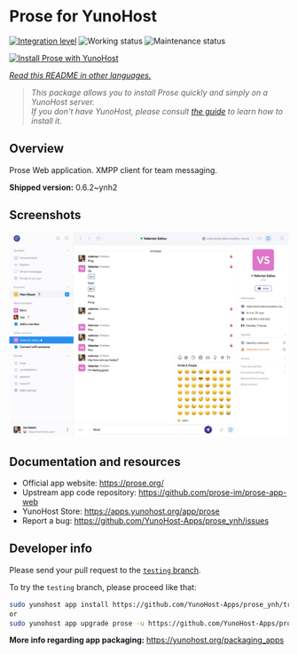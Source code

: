 <!--
N.B.: This README was automatically generated by <https://github.com/YunoHost/apps/tree/master/tools/readme_generator>
It shall NOT be edited by hand.
-->

# Prose for YunoHost

[![Integration level](https://apps.yunohost.org/badge/integration/prose)](https://ci-apps.yunohost.org/ci/apps/prose/)
![Working status](https://apps.yunohost.org/badge/state/prose)
![Maintenance status](https://apps.yunohost.org/badge/maintained/prose)

[![Install Prose with YunoHost](https://install-app.yunohost.org/install-with-yunohost.svg)](https://install-app.yunohost.org/?app=prose)

*[Read this README in other languages.](./ALL_README.md)*

> *This package allows you to install Prose quickly and simply on a YunoHost server.*  
> *If you don't have YunoHost, please consult [the guide](https://yunohost.org/install) to learn how to install it.*

## Overview

Prose Web application. XMPP client for team messaging.

**Shipped version:** 0.6.2~ynh2

## Screenshots

![Screenshot of Prose](./doc/screenshots/screenshot.jpg)

## Documentation and resources

- Official app website: <https://prose.org/>
- Upstream app code repository: <https://github.com/prose-im/prose-app-web>
- YunoHost Store: <https://apps.yunohost.org/app/prose>
- Report a bug: <https://github.com/YunoHost-Apps/prose_ynh/issues>

## Developer info

Please send your pull request to the [`testing` branch](https://github.com/YunoHost-Apps/prose_ynh/tree/testing).

To try the `testing` branch, please proceed like that:

```bash
sudo yunohost app install https://github.com/YunoHost-Apps/prose_ynh/tree/testing --debug
or
sudo yunohost app upgrade prose -u https://github.com/YunoHost-Apps/prose_ynh/tree/testing --debug
```

**More info regarding app packaging:** <https://yunohost.org/packaging_apps>

